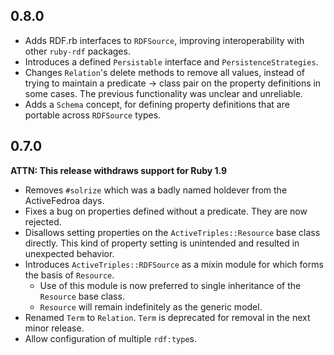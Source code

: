 0.8.0
-----
  - Adds RDF.rb interfaces to `RDFSource`, improving interoperability 
  with other `ruby-rdf` packages.
  - Introduces a defined `Persistable` interface and 
  `PersistenceStrategies`.
  - Changes `Relation`'s delete methods to remove all values, instead of
  trying to maintain a predicate -> class pair on the property 
  definitions in some cases. The previous functionality was unclear and
  unreliable.
  - Adds a `Schema` concept, for defining property definitions that are
   portable across `RDFSource` types.


0.7.0
-----

__ATTN: This release withdraws support for Ruby 1.9__

  - Removes `#solrize` which was a badly named holdever from the
  ActiveFedroa days.
  - Fixes a bug on properties defined without a predicate. They are now
  rejected.
  - Disallows setting properties on the `ActiveTriples::Resource` base
  class directly. This kind of property setting is unintended and
  resulted in unexpected behavior.
  - Introduces `ActiveTriples::RDFSource` as a mixin module for which
  forms the basis of `Resource`.
    - Use of this module is now preferred to single inheritance of the
  `Resource` base class.
    - `Resource` will remain indefinitely as the generic model.
  - Renamed `Term` to `Relation`. `Term` is deprecated for removal in
  the next minor release.
  - Allow configuration of multiple `rdf:type`s.

